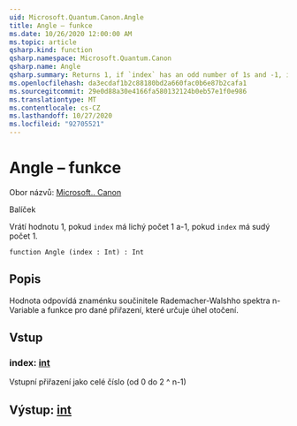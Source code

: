 ```yaml
---
uid: Microsoft.Quantum.Canon.Angle
title: Angle – funkce
ms.date: 10/26/2020 12:00:00 AM
ms.topic: article
qsharp.kind: function
qsharp.namespace: Microsoft.Quantum.Canon
qsharp.name: Angle
qsharp.summary: Returns 1, if `index` has an odd number of 1s and -1, if `index` has an even number of 1s.
ms.openlocfilehash: da3ecdaf1b2c88180bd2a660fac0b6e87b2cafa1
ms.sourcegitcommit: 29e0d88a30e4166fa580132124b0eb57e1f0e986
ms.translationtype: MT
ms.contentlocale: cs-CZ
ms.lasthandoff: 10/27/2020
ms.locfileid: "92705521"
---
```

# <a name="angle-function"></a>Angle – funkce

Obor názvů: [Microsoft.. Canon](xref:Microsoft.Quantum.Canon)

Balíček [](https://nuget.org/packages/)


Vrátí hodnotu 1, pokud `index` má lichý počet 1 a-1, pokud `index` má sudý počet 1.

```qsharp
function Angle (index : Int) : Int
```


## <a name="description"></a>Popis

Hodnota odpovídá znaménku součinitele Rademacher-Walshho spektra n-Variable a funkce pro dané přiřazení, které určuje úhel otočení.

## <a name="input"></a>Vstup

### <a name="index--int"></a>index: [int](xref:microsoft.quantum.lang-ref.int)

Vstupní přiřazení jako celé číslo (od 0 do 2 ^ n-1)



## <a name="output--int"></a>Výstup: [int](xref:microsoft.quantum.lang-ref.int)

